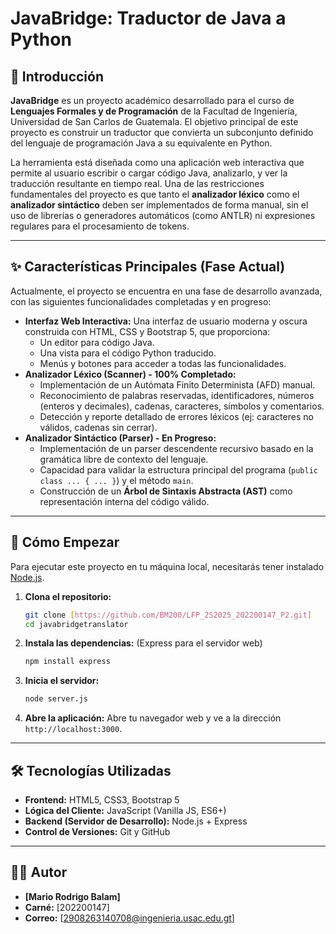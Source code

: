 # JavaBridge: Traductor de Java a Python


## 📜 Introducción

**JavaBridge** es un proyecto académico desarrollado para el curso de **Lenguajes Formales y de Programación** de la Facultad de Ingeniería, Universidad de San Carlos de Guatemala. El objetivo principal de este proyecto es construir un traductor que convierta un subconjunto definido del lenguaje de programación Java a su equivalente en Python.

La herramienta está diseñada como una aplicación web interactiva que permite al usuario escribir o cargar código Java, analizarlo, y ver la traducción resultante en tiempo real. Una de las restricciones fundamentales del proyecto es que tanto el **analizador léxico** como el **analizador sintáctico** deben ser implementados de forma manual, sin el uso de librerías o generadores automáticos (como ANTLR) ni expresiones regulares para el procesamiento de tokens.

---

## ✨ Características Principales (Fase Actual)

Actualmente, el proyecto se encuentra en una fase de desarrollo avanzada, con las siguientes funcionalidades completadas y en progreso:

*   **Interfaz Web Interactiva:** Una interfaz de usuario moderna y oscura construida con HTML, CSS y Bootstrap 5, que proporciona:
    *   Un editor para código Java.
    *   Una vista para el código Python traducido.
    *   Menús y botones para acceder a todas las funcionalidades.
*   **Analizador Léxico (Scanner) - 100% Completado:**
    *   Implementación de un Autómata Finito Determinista (AFD) manual.
    *   Reconocimiento de palabras reservadas, identificadores, números (enteros y decimales), cadenas, caracteres, símbolos y comentarios.
    *   Detección y reporte detallado de errores léxicos (ej: caracteres no válidos, cadenas sin cerrar).
*   **Analizador Sintáctico (Parser) - En Progreso:**
    *   Implementación de un parser descendente recursivo basado en la gramática libre de contexto del lenguaje.
    *   Capacidad para validar la estructura principal del programa (`public class ... { ... }`) y el método `main`.
    *   Construcción de un **Árbol de Sintaxis Abstracta (AST)** como representación interna del código válido.

---

## 🚀 Cómo Empezar

Para ejecutar este proyecto en tu máquina local, necesitarás tener instalado [Node.js](https://nodejs.org/).

1.  **Clona el repositorio:**
    ```bash
    git clone [https://github.com/BM200/LFP_2S2025_202200147_P2.git]
    cd javabridgetranslator
    ```

2.  **Instala las dependencias:**
    (Express para el servidor web)
    ```bash
    npm install express
    ```

3.  **Inicia el servidor:**
    ```bash
    node server.js
    ```

4.  **Abre la aplicación:**
    Abre tu navegador web y ve a la dirección `http://localhost:3000`.

---

## 🛠️ Tecnologías Utilizadas

*   **Frontend:** HTML5, CSS3, Bootstrap 5
*   **Lógica del Cliente:** JavaScript (Vanilla JS, ES6+)
*   **Backend (Servidor de Desarrollo):** Node.js + Express
*   **Control de Versiones:** Git y GitHub

---

## 👨‍💻 Autor

*   **[Mario Rodrigo Balam]**
*   **Carné:** [202200147]
*   **Correo:** [2908263140708@ingenieria.usac.edu.gt]